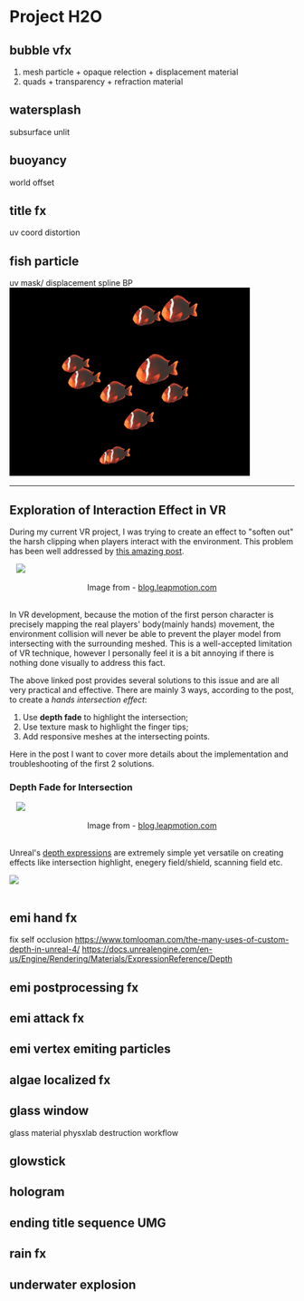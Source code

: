 # Project H2O
## bubble vfx
1. mesh particle + opaque relection + displacement material
2. quads + transparency + refraction material
## watersplash
subsurface unlit
## buoyancy
world offset
## title fx
uv coord distortion
## fish particle
uv mask/ displacement
spline BP
![test](images/Work/fish.gif)

---

## Exploration of Interaction Effect in VR
During my current VR project, I was trying to create an effect to "soften out" the harsh clipping when players interact with the environment. This problem has been well addressed by [this amazing post](http://blog.leapmotion.com/interaction-sprint-exploring-the-hand-object-boundary/).

<img src="http://blog.leapmotion.com/wp-content/uploads/2017/12/standard-clipping.gif" width="480" style="display:block; margin:auto;">
<br>
<figcaption style="text-align: center;">Image from - <a href="http://blog.leapmotion.com/interaction-sprint-exploring-the-hand-object-boundary">blog.leapmotion.com</a></figcaption>
<br>

In VR development, because the motion of the first person character is precisely mapping the real players' body(mainly hands) movement, the environment collision will never be able to prevent the player model from intersecting with the surrounding meshed. This is a well-accepted limitation of VR technique, however I personally feel it is a bit annoying if there is nothing done visually to address this fact.

The above linked post provides several solutions to this issue and are all
very practical and effective. There are mainly 3 ways, according to the post, to create a _hands intersection effect_:

1. Use **depth fade** to highlight the intersection;
2. Use texture mask to highlight the finger tips;
3. Add responsive meshes at the intersecting points.

Here in the post I want to cover more details about the implementation and troubleshooting of the first 2 solutions.

### Depth Fade for Intersection
<img src="http://blog.leapmotion.com/wp-content/uploads/2017/12/intersection-shader.gif" width="480" style="display:block; margin:auto;">
<br>
<figcaption style="text-align: center;">Image from - <a href="http://blog.leapmotion.com/interaction-sprint-exploring-the-hand-object-boundary">blog.leapmotion.com</a></figcaption>
<br>

Unreal's [depth expressions](https://docs.unrealengine.com/en-us/Engine/Rendering/Materials/ExpressionReference/Depth) are extremely simple yet versatile on creating effects like intersection highlight, enegery field/shield, scanning field etc.

<!-- <img src="https://i.ytimg.com/vi/Dw8v4UYZcjA/maxresdefault.jpg" width="480" style="display:block; margin:auto;">
<br>
<figcaption style="text-align: center;">Image from - <a href="https://www.corbuzier.tk/2017/11/ue4-holo-shield-makingof/kG6Xt1NDgMi.html">Source</a></figcaption>
<br> -->

<img src="{{ site.url }}/images/Work/depthfade.gif" width="640" style="display:block; margin:auto;">
<br>






## emi hand fx
fix self occlusion
https://www.tomlooman.com/the-many-uses-of-custom-depth-in-unreal-4/
https://docs.unrealengine.com/en-us/Engine/Rendering/Materials/ExpressionReference/Depth

## emi postprocessing fx
## emi attack fx
## emi vertex emiting particles
## algae localized fx
## glass window
glass material
physxlab destruction workflow
## glowstick
## hologram
## ending title sequence UMG
## rain fx
## underwater explosion
